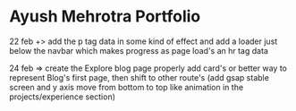 <h1> Ayush Mehrotra Portfolio </h1>

22 feb +> add the p tag data in some kind of effect and add a loader
just below the navbar which makes progress as page load's an hr tag data

<!-- TODO:  change in plan  -->

24 feb => create the Explore blog page properly add card's or better way to represent Blog's first page, then
shift to other route's (add gsap stable screen and y axis move from bottom to top like animation in the projects/experience section)

<!-- TODO: DONE:   18 March => remove the Marvel's Animation and add the 5 or 8 rectangle coveriing the screen remvove effect as loader -->

<!-- TODO: 19 March make the Floating Navbar responsive and a bit padded down on the screen so it will look good -->
